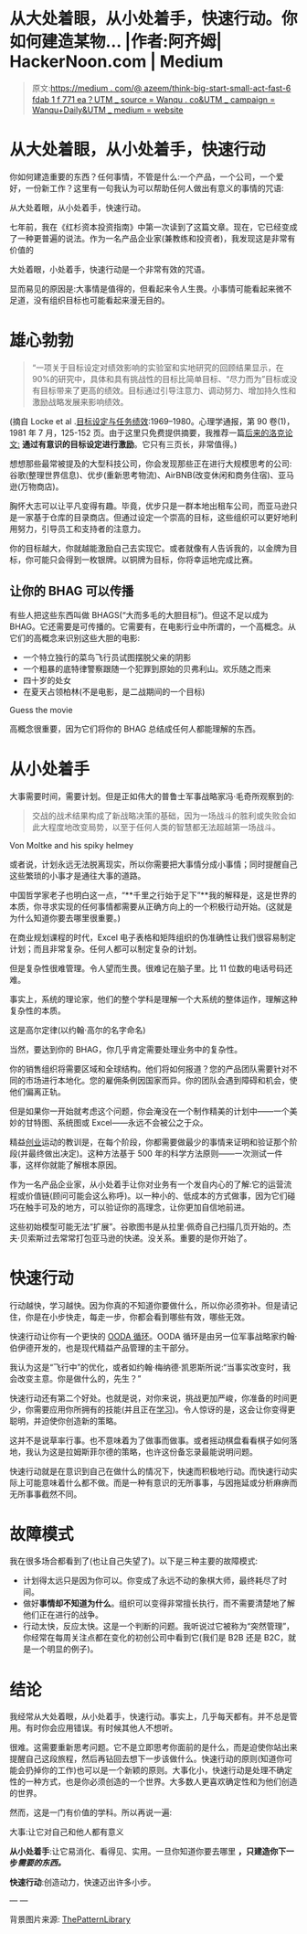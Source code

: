 # 从大处着眼，从小处着手，快速行动。你如何建造某物… |作者:阿齐姆| HackerNoon.com | Medium

> 原文:[https://medium . com/@ azeem/think-big-start-small-act-fast-6 fdab 1 f 771 ea？UTM _ source = Wanqu . co&UTM _ campaign = Wanqu+Daily&UTM _ medium = website](https://medium.com/@azeem/think-big-start-small-act-fast-6fdab1f771ea?utm_source=wanqu.co&utm_campaign=Wanqu+Daily&utm_medium=website)

# 从大处着眼，从小处着手，快速行动

你如何建造重要的东西？任何事情，不管是什么:一个产品，一个公司，一个爱好，一份新工作？这里有一句我认为可以帮助任何人做出有意义的事情的咒语:

从大处着眼，从小处着手，快速行动。

七年前，我在《红杉资本投资指南》中第一次读到了这篇文章。现在，它已经变成了一种更普遍的说法。作为一名产品企业家(兼教练和投资者)，我发现这是非常有价值的

大处着眼，小处着手，快速行动是一个非常有效的咒语。

显而易见的原因是:大事情是值得的，但看起来令人生畏。小事情可能看起来微不足道，没有组织目标也可能看起来漫无目的。

# 雄心勃勃

> “一项关于目标设定对绩效影响的实验室和实地研究的回顾结果显示，在 90%的研究中，具体和具有挑战性的目标比简单目标、“尽力而为”目标或没有目标带来了更高的绩效。目标通过引导注意力、调动努力、增加持久性和激励战略发展来影响绩效。

(摘自 Locke et al .[目标设定与任务绩效](http://psycnet.apa.org/index.cfm?fa=search.displayRecord&uid=1981-27276-001):1969–1980。心理学通报，第 90 卷(1)，1981 年 7 月，125-152 页。由于这里只免费提供摘要，我推荐一篇[后来的洛克论文:](http://expand.nu/wp-content/uploads/M%C3%A5ls%C3%A6tning-review.pdf) **通过有意识的目标设定进行激励**。它只有三页长，非常值得。)

想想那些最常被提及的大型科技公司，你会发现那些正在进行大规模思考的公司:谷歌(整理世界信息)、优步(重新思考物流)、AirBNB(改变休闲和商务住宿)、亚马逊(万物商店)。

胸怀大志可以让平凡变得有趣。毕竟，优步只是一群本地出租车公司，而亚马逊只是一家基于仓库的目录商店。但通过设定一个崇高的目标，这些组织可以更好地利用努力，引导员工和支持者的注意力。

你的目标越大，你就越能激励自己去实现它。或者就像有人告诉我的，以金牌为目标，你可能只会得到一枚银牌。以铜牌为目标，你将幸运地完成比赛。

## 让你的 BHAG 可以传播

有些人把这些东西叫做 BHAGS(“大而多毛的大胆目标”)。但这不足以成为 BHAG。它还需要是可传播的。它需要有，在电影行业中所谓的，一个高概念。从它们的高概念来识别这些大胆的电影:

*   一个特立独行的菜鸟飞行员试图摆脱父亲的阴影
*   一个粗暴的底特律警察跟随一个犯罪到原始的贝弗利山。欢乐随之而来
*   四十岁的处女
*   在夏天占领柏林(不是电影，是二战期间的一个目标)



Guess the movie



高概念很重要，因为它们将你的 BHAG 总结成任何人都能理解的东西。

# 从小处着手

大事需要时间，需要计划。但是正如伟大的普鲁士军事战略家冯·毛奇所观察到的:

> 交战的战术结果构成了新战略决策的基础，因为一场战斗的胜利或失败会如此大程度地改变局势，以至于任何人类的智慧都无法超越第一场战斗。



Von Moltke and his spiky helmey



或者说，计划永远无法脱离现实，所以你需要把大事情分成小事情；同时提醒自己这些繁琐的小事才是通往大事的道路。

中国哲学家老子也明白这一点，“**千里之行始于足下”**我的解释是，这是世界的本质，你寻求实现的任何事情都需要从正确方向上的一个积极行动开始。(这就是为什么知道你要去哪里很重要。)

在商业规划课程的时代，Excel 电子表格和矩阵组织的伪准确性让我们很容易制定计划；而且非常复杂。任何人都可以制定复杂的计划。

但是复杂性很难管理。令人望而生畏。很难记在脑子里。比 11 位数的电话号码还难。

事实上，系统的理论家，他们的整个学科是理解一个大系统的整体运作，理解这种复杂性的本质。

这是高尔定律(以约翰·高尔的名字命名)



当然，要达到你的 BHAG，你几乎肯定需要处理业务中的复杂性。

你的销售组织将需要区域和全球结构。他们将如何报道？您的产品团队需要针对不同的市场进行本地化。您的雇佣条例因国家而异。你的团队会遇到障碍和机会，使他们偏离正轨。

但是如果你一开始就考虑这个问题，你会淹没在一个制作精美的计划中——一个美妙的甘特图、系统图或 Excel——永远不会被公之于众。

精益[创业](https://hackernoon.com/tagged/startup)运动的教训是，在每个阶段，你都需要做最少的事情来证明和验证那个阶段(并最终做出决定)。这种方法基于 500 年的科学方法原则——一次测试一件事，这样你就能了解根本原因。

作为一名产品企业家，从小处着手让你对业务有一个发自内心的了解:它的运营流程或价值链(顾问可能会这么称呼)。以一种小的、低成本的方式做事，因为它们碰巧在触手可及的地方，可以验证你的高理念，让你更加自信地前进。

这些初始模型可能无法“扩展”。谷歌图书是从拉里·佩奇自己扫描几页开始的。杰夫·贝索斯过去常常打包亚马逊的快递。没关系。重要的是你开始了。

# 快速行动

行动越快，学习越快。因为你真的不知道你要做什么，所以你必须弥补。但是请记住，你是在小步快走，每走一步，你都会看到哪些有效，哪些无效。



快速行动让你有一个更快的 [OODA 循环](http://en.wikipedia.org/wiki/OODA_loop)。OODA 循环是由另一位军事战略家约翰·伯伊德开发的，也是现代精益产品管理的主干部分。

我认为这是“飞行中”的优化，或者如约翰·梅纳德·凯恩斯所说:“当事实改变时，我会改变主意。你是做什么的，先生？”

快速行动还有第二个好处。也就是说，对你来说，挑战更加严峻，你准备的时间更少，你需要应用你所拥有的技能(并且正在[学习](https://hackernoon.com/tagged/learning))。令人惊讶的是，这会让你变得更聪明，并迫使你创造新的策略。

这并不是说草率行事。也不意味着为了做事而做事。或者摇动棋盘看看棋子如何落地，我认为这是拉姆斯菲尔德的策略，也许这份备忘录最能说明问题。

快速行动就是在意识到自己在做什么的情况下，快速而积极地行动。而快速行动实际上可能意味着什么都不做。而是一种有意识的无所事事，与因拖延或分析麻痹而无所事事截然不同。

# 故障模式

我在很多场合都看到了(也让自己失望了)。以下是三种主要的故障模式:

*   计划得太远只是因为你可以。你变成了永远不动的象棋大师，最终耗尽了时间。
*   做好**事情却不知道为什么**。组织可以变得非常擅长执行，而不需要清楚地了解他们正在进行的战争。
*   行动太快，反应太快。这是一个判断的问题。我听说过它被称为“突然管理”，你经常在每周关注点都在变化的初创公司中看到它(我们是 B2B 还是 B2C，就是一个明显的例子)。

# 结论

我经常从大处着眼，从小处着手，快速行动。事实上，几乎每天都有。并不总是管用。有时你会应用错误。有时候其他人不想听。

很难。这需要重新思考问题。它不是立即思考你面前的是什么，而是迫使你站出来提醒自己这段旅程，然后再钻回去想下一步该做什么。快速行动的原则(知道你可能会扔掉你的工作)也可以是一个新颖的原则。大事化小，快速行动是处理不确定性的一种方式，也是你必须创造的一个世界。大多数人更喜欢确定性和为他们创造的世界。

然而，这是一门有价值的学科。所以再说一遍:

大事:让它对自己和他人都有意义

**从小处着手**:让它易消化、看得见、实用。一旦你知道你要去哪里 **，只建造你下一步*需要的东西。***

**快速行动**:创造动力，快速迈出许多小步。

— —

背景图片来源: [ThePatternLibrary](http://thepatternlibrary.com/)



